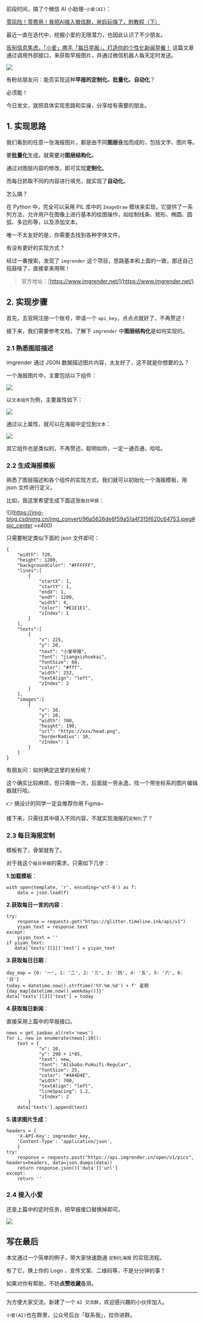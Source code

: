 ﻿前段时间，搞了个微信 AI 小助理-`小爱(AI)`：

[零风险！零费用！我把AI接入微信群，爸妈玩嗨了，附教程（下）](https://blog.csdn.net/u010522887/article/details/141882177)

最近一直在迭代中，挖掘小爱的无限潜力，也因此认识了不少朋友。

[告别信息焦虑，「小爱」携手「每日早报」，打造你的个性化新闻早餐！](https://blog.csdn.net/u010522887/article/details/142132122) 这篇文章通过调用外部接口，来获取早报图片，并通过微信机器人每天定时发送。

![](https://img-blog.csdnimg.cn/img_convert/7cf7f24dec1afe721b98a7c15ba53eb3.png)

有粉丝朋友问：能否实现这种**早报的定制化、批量化、自动化**？

必须能！

今日发文，就把具体实现思路和实操，分享给有需要的朋友。

## 1. 实现思路

我们看到的任意一张海报图片，都是由不同**图层**叠加而成的，包括文字、图片等。

要**批量化**生成，就需要对**图层结构化**。

通过对图层内容的修改，即可实现**定制化**。

而每日抓取不同的内容进行填充，就实现了**自动化**。

怎么搞？

在 Python 中，完全可以采用 PIL 库中的 `ImageDraw` 模块来实现，它提供了一系列方法，允许用户在图像上进行基本的绘图操作，如绘制线条、矩形、椭圆、圆弧、多边形等，以及添加文本。

唯一不太友好的是，你需要去找到各种字体文件。

有没有更好的实现方式？

经过一番搜索，发现了 `imgrender` 这个项目，思路基本和上面的一致，那还自己捣鼓啥了，直接拿来用啊！

> 官方地址：[https://www.imgrender.net/](https://www.imgrender.net/)

## 2. 实现步骤

首先，去官网注册一个账号，申请一个 `api_key`，点点点就好了，不再赘述！

接下来，我们需要参考文档，了解下 `imgrender`  中**图层结构化**是如何实现的。

### 2.1 熟悉图层描述

imgrender 通过 JSON 数据描述图片内容，太友好了，这不就是你想要的么？

一个海报图片中，主要包括以下组件：

![](https://img-blog.csdnimg.cn/img_convert/9badb374832e5e0f165222a0e1e640d0.png)

以`文本组件`为例，主要属性如下：

![](https://img-blog.csdnimg.cn/img_convert/1219613f54ae3414370f9afafcfcc3a1.png)

通过以上属性，就可以在海报中定位到`文本`：

![](https://img-blog.csdnimg.cn/img_convert/60f5fcaa1259b8001a851d7b080ce20b.png)

其它组件也是类似的，不再赘述，聪明如你，一定一通百通，哈哈。

### 2.2 生成海报模板

熟悉了图层描述和各个组件的实现方式，我们就可以初始化一个海报模板，用 json 文件进行定义。

比如，我这里希望生成下面这张`每日早报`：

![](https://img-blog.csdnimg.cn/img_convert/96a5626de6f59a51a4f315f620c64753.jpeg#pic_center =x400)

只需要制定类似下面的 json 文件即可：

```
{
    "width": 720,
    "height": 1280,
    "backgroundColor": "#FFFFFF",
    "lines":[
        {
            "startX": 1,
            "startY": 1,
            "endX": 1,
            "endY": 1280,
            "width": 4,
            "color": "#E1E1E1",
            "zIndex": 1
        }
    ],
    "texts":[
        {
            "x": 225,
            "y": 20,
            "text": "小爱早报",
            "font": "jiangxizhuokai",
            "fontSize": 60,
            "color": "#fff",
            "width": 252,
            "textAlign": "left",
            "zIndex": 2
        }
    ],
    "images":[
        {
            "x": 10,
            "y": 10,
            "width": 700,
            "height": 190,
            "url": "https://xxx/head.png",
            "borderRadius": 10,
            "zIndex": 1
        }
    ]
}
```

有朋友问：如何确定这里的坐标呢？

这个确实比较麻烦，但只需做一次，后面就一劳永逸，找一个带坐标系的图片编辑器就行哈。

👉 搞设计的同学一定会推荐你用 Figma~

接下来，只需往其中填入不同内容，不就实现海报的`定制化`了？

### 2.3 每日海报定制

模板有了，骨架就有了。

对于我这个`每日早报`的需求，只需如下几步：

**1.加载模板**：

```
with open(template, 'r', encoding='utf-8') as f:
    data = json.load(f)
```

**2.获取每日一言的内容**：

```
try:
    response = requests.get("https://glitter.timeline.ink/api/v1")
    yiyan_text = response.text
except:
    yiyan_text = ''
if yiyan_text:
   data['texts'][1]['text'] = yiyan_text
```

**3.获取每日日期**：
```
day_map = {0: '一', 1: '二', 2: '三', 3: '四', 4: '五', 5: '六', 6: '日'}
today = datetime.now().strftime('%Y.%m.%d') + f' 星期{day_map[datetime.now().weekday()]}'
data['texts'][3]['text'] = today
```

**4.获取每日新闻**：

直接采用上篇中的早报接口。
```
news = get_zaobao_al(ret='news')
for i, new in enumerate(news[:10]):
    text = {
            "x": 10,
            "y": 290 + i*85,
            "text": new,
            "font": "Alibaba-PuHuiTi-Regular",
            "fontSize": 25,
            "color": "#4A4D4E",
            "width": 700,
            "textAlign": "left",
            "lineSpacing": 1.2,
            "zIndex": 2
        }
    data['texts'].append(text)
```

**5.请求图片生成**：

```
headers = {
    'X-API-Key': imgrender_key,
    'Content-Type': 'application/json',
    }
try:
    response = requests.post("https://api.imgrender.cn/open/v1/pics", headers=headers, data=json.dumps(data))
    return response.json()['data']['url']
except:
    return ''
```

### 2.4 接入小爱

还是上篇中的定时任务，把早报接口替换掉即可。

![](https://img-blog.csdnimg.cn/img_convert/e087342c7878a240e5583e375701fbec.png)


## 写在最后

本文通过一个简单的例子，带大家快速跑通 `定制化海报` 的实现流程。

有了它，换上你的 Logo 、宣传文案、二维码等，不是分分钟的事？

如果对你有帮助，不妨**点赞收藏**备用。

--- 

为方便大家交流，新建了一个 `AI 交流群`，欢迎感兴趣的小伙伴加入。

`小爱(AI)`也在群里，公众号后台「联系我」，拉你进群。




